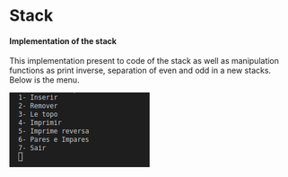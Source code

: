 # Stack
#### Implementation of the stack

<p style="text-algn:justify">This implementation present to code of the stack as well as manipulation functions as print inverse, separation of even and odd in a new stacks. Below is the menu. </p>

![menu](https://github.com/lucasnamac/Stack/blob/main/data/screenshot/menu.png?raw=true)
